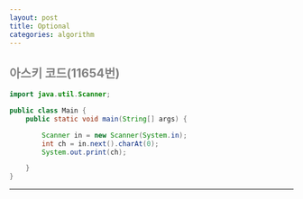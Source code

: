 ```yaml
---
layout: post
title: Optional
categories: algorithm
---
```


## <span style="color:gray">아스키 코드(11654번)</span>

```java
import java.util.Scanner;

public class Main {
	public static void main(String[] args) {

		Scanner in = new Scanner(System.in);
		int ch = in.next().charAt(0);
		System.out.print(ch);

	}
}
```
---